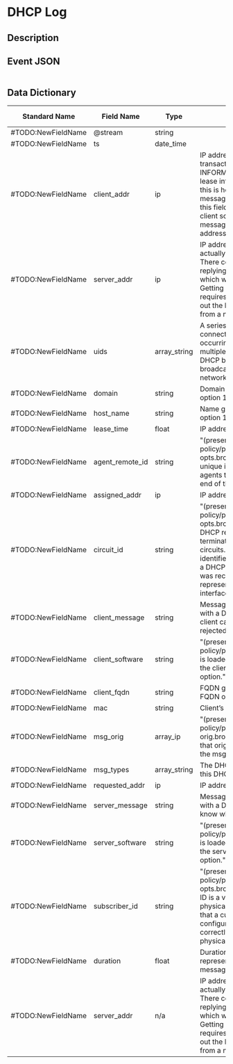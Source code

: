 # DHCP Log

## Description

## Event JSON

```json
```

## Data Dictionary

|	        Standard Name       	|            Field Name             |       	    Type            	|   	    Description          	|	     Sample Value           	|
|	-------------------------------	|	-------------------------------	|	-------------------------------	|	-------------------------------	|	-------------------------------	|
|#TODO:NewFieldName|@stream|string|||||||
|#TODO:NewFieldName|ts|date_time|||||||
|#TODO:NewFieldName|client_addr|ip|IP address of the client. If a transaction is only a client sending INFORM messages then there is no lease information exchanged so this is helpful to know who sent the messages. Getting an address in this field does require that the client sources at least one DHCP message using a non-broadcast address.||||||
|#TODO:NewFieldName|server_addr|ip|IP address of the server involved in actually handing out the lease. There could be other servers replying with OFFER messages which won’t be represented here. Getting an address in this field also requires that the server handing out the lease also sources packets from a non-broadcast IP address.||||||
|#TODO:NewFieldName|uids|array_string|A series of unique identifiers of the connections over which DHCP is occurring. This behavior with multiple connections is unique to DHCP because of the way it uses broadcast packets on local networks.||||||
|#TODO:NewFieldName|domain|string|Domain given by the server in option 15.||||||
|#TODO:NewFieldName|host_name|string|Name given by client in Hostname option 12.||||||
|#TODO:NewFieldName|lease_time|float|IP address lease interval.||||||
|#TODO:NewFieldName|agent_remote_id|string|"(present if policy/protocols/dhcp/sub-opts.bro is loaded) A globally unique identifier added by relay agents to identify the remote host end of the circuit."||||||
|#TODO:NewFieldName|assigned_addr|ip|IP address assigned by the server.||||||
|#TODO:NewFieldName|circuit_id|string|"(present if policy/protocols/dhcp/sub-opts.bro is loaded) Added by DHCP relay agents which terminate switched or permanent circuits. It encodes an agent-local identifier of the circuit from which a DHCP client-to-server packet was received. Typically it should represent a router or switch interface number."||||||
|#TODO:NewFieldName|client_message|string|Message typically accompanied with a DHCP_DECLINE so the client can tell the server why it rejected an address.||||||
|#TODO:NewFieldName|client_software|string|"(present if policy/protocols/dhcp/software.bro is loaded) Software reported by the client in the vendor_class option."||||||
|#TODO:NewFieldName|client_fqdn|string|FQDN given by client in Client FQDN option 81.||||||
|#TODO:NewFieldName|mac|string|Client’s hardware address.||||||
|#TODO:NewFieldName|msg_orig|array_ip|"(present if policy/protocols/dhcp/msg-orig.bro is loaded) The address that originated each message from the msg_types field."||||||
|#TODO:NewFieldName|msg_types|array_string|The DHCP message types seen by this DHCP transaction||||||
|#TODO:NewFieldName|requested_addr|ip|IP address requested by the client.||||||
|#TODO:NewFieldName|server_message|string|Message typically accompanied with a DHCP_NAK to let the client know why it rejected the request.||||||
|#TODO:NewFieldName|server_software|string|"(present if policy/protocols/dhcp/software.bro is loaded) Software reported by the server in the vendor_class option."||||||
|#TODO:NewFieldName|subscriber_id|string|"(present if policy/protocols/dhcp/sub-opts.bro is loaded) The subscriber ID is a value independent of the physical network configuration so that a customer’s DHCP configuration can be given to them correctly no matter where they are physically connected."||||||
|#TODO:NewFieldName|duration|float|Duration of the DHCP “session” representing the time from the first message to the last.||||||
|#TODO:NewFieldName|server_addr|n/a|IP address of the server involved in actually handing out the lease. There could be other servers replying with OFFER messages which won’t be represented here. Getting an address in this field also requires that the server handing out the lease also sources packets from a non-broadcast IP address.||||||
